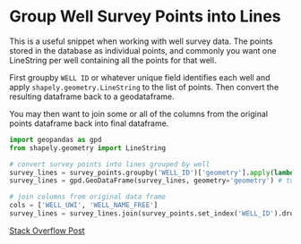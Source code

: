 # Group Well Survey Points into Lines

This is a useful snippet when working with well survey data. The points stored in the database as individual points, and commonly you want one LineString per well containing all the points for that well.

First groupby `WELL ID` or whatever unique field identifies each well and apply `shapely.geometry.LineString` to the list of points. Then convert the resulting dataframe back to a geodataframe. 

You may then want to join some or all of the columns from the original points dataframe back into final dataframe.

```python
import geopandas as gpd
from shapely.geometry import LineString

# convert survey points into lines grouped by well
survey_lines = survey_points.groupby('WELL_ID')['geometry'].apply(lambda x: LineString(x.tolist()))
survey_lines = gpd.GeoDataFrame(survey_lines, geometry='geometry') # turn back to geodataframe after groupby

# join columns from original data frame
cols = ['WELL_UWI', 'WELL_NAME_FREE']
survey_lines = survey_lines.join(survey_points.set_index('WELL_ID').drop_duplicates(subset=cols)[cols])
```

[Stack Overflow Post](https://stackoverflow.com/questions/51071365/convert-points-to-lines-geopandas)